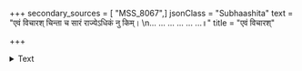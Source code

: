 +++
secondary_sources = [ "MSS_8067",]
jsonClass = "Subhaashita"
text = "एवं विचारश् चिन्ता च सारं राज्येऽधिकं नु किम्।  \n... ... ... ... ... ...॥"
title = "एवं विचारश्"

+++

<details><summary>Text</summary>

एवं विचारश् चिन्ता च सारं राज्येऽधिकं नु किम्।  
... ... ... ... ... ...॥
</details>
